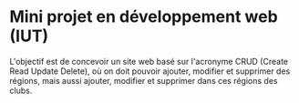# Mini projet en développement web (IUT)

L'objectif est de concevoir un site web basé sur l'acronyme CRUD (Create Read Update Delete), où on doit pouvoir ajouter, modifier et supprimer des régions, mais aussi ajouter, modifier et supprimer dans ces régions des clubs.